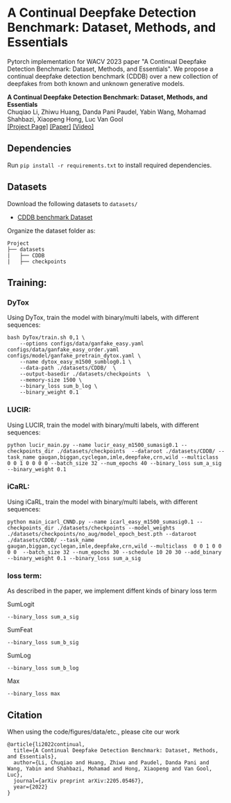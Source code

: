 # A Continual Deepfake Detection Benchmark: Dataset, Methods, and Essentials
Pytorch implementation for WACV 2023 paper "A Continual Deepfake Detection Benchmark: Dataset, Methods, and Essentials".
We propose a continual deepfake detection benchmark (CDDB) over a new collection of deepfakes from
both known and unknown generative models.

**A Continual Deepfake Detection Benchmark: Dataset, Methods, and Essentials** <br>
Chuqiao Li, Zhiwu Huang, Danda Pani Paudel, Yabin Wang, Mohamad Shahbazi, Xiaopeng Hong, Luc Van Gool <br>
[[Project Page]](https://arxiv.org/abs/2205.05467.pdf) [[Paper]](https://arxiv.org/abs/2205.05467.pdf) [[Video]](https://www.youtube.com/watch?v=bszy34vY-2o)

## Dependencies
Run `pip install -r requirements.txt` to install required dependencies.

## Datasets
Download the following datasets to `datasets/`
* [CDDB benchmark Dataset]()

Organize the dataset folder as:
```
Project
├── datasets
|   ├── CDDB
|   ├── checkpoints
```



## Training:
### DyTox
Using DyTox, train the model with binary/multi labels, with different sequences:
```
bash DyTox/train.sh 0,1 \
    --options configs/data/ganfake_easy.yaml configs/data/ganfake_easy_order.yaml configs/model/ganfake_pretrain_dytox.yaml \
    --name dytox_easy_m1500_sumblog0.1 \
    --data-path ./datasets/CDDB/  \
    --output-basedir ./datasets/checkpoints  \
    --memory-size 1500 \
    --binary_loss sum_b_log \
    --binary_weight 0.1
```

### LUCIR:
Using LUCIR, train the model with binary/multi labels, with different sequences:
```
python lucir_main.py --name lucir_easy_m1500_sumasig0.1 --checkpoints_dir ./datasets/checkpoints  --dataroot ./datasets/CDDB/ --task_name gaugan,biggan,cyclegan,imle,deepfake,crn,wild --multiclass  0 0 1 0 0 0 0 --batch_size 32 --num_epochs 40 --binary_loss sum_a_sig --binary_weight 0.1
```

### iCaRL:
Using iCaRL, train the model with binary/multi labels, with different sequences:
```
python main_icarl_CNND.py --name icarl_easy_m1500_sumasig0.1 --checkpoints_dir ./datasets/checkpoints --model_weights ./datasets/checkpoints/no_aug/model_epoch_best.pth --dataroot ./datasets/CDDB/ --task_name gaugan,biggan,cyclegan,imle,deepfake,crn,wild --multiclass  0 0 1 0 0 0 0  --batch_size 32 --num_epochs 30 --schedule 10 20 30 --add_binary --binary_weight 0.1 --binary_loss sum_a_sig
```
### loss term:

As described in the paper, we implement diffent kinds of binary loss term

SumLogit
```
--binary_loss sum_a_sig
```
SumFeat
```
--binary_loss sum_b_sig
```
SumLog
```
--binary_loss sum_b_log
```
Max
```
--binary_loss max 
```

## Citation

When using the code/figures/data/etc., please cite our work
```
@article{li2022continual,
  title={A Continual Deepfake Detection Benchmark: Dataset, Methods, and Essentials},
  author={Li, Chuqiao and Huang, Zhiwu and Paudel, Danda Pani and Wang, Yabin and Shahbazi, Mohamad and Hong, Xiaopeng and Van Gool, Luc},
  journal={arXiv preprint arXiv:2205.05467},
  year={2022}
}
```
